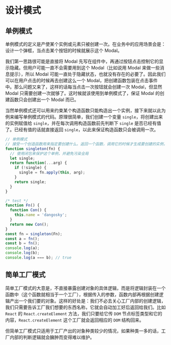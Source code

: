 # 设计模式

## 单例模式

单例模式的定义是产使某个实例或元素只被创建一次。在业务中的应用场景会是：设计一个弹框，当点击某个按钮的时候就展示这个 Modal。

我们第一思路很可能是直接将 Modal 先写在组件中，再通过按钮点击控制它的显示隐藏。但用户可能一直不会需要用到这个 Modal（比如说用 Modal 来做一些消息提示），所以 Modal 可能一直处于隐藏状态，也就没有存在的必要了。因此我们可以在用户点击的时候再去创建这么一个 Modal，把创建函数包装在点击事件中。那么问题又来了，这样的话每当点击一次按钮就会创建一次 Modal，但显然 Modal 只需要创建一次就够了。这时候就该使用到单例模式了，保证 Modal 的创建函数只会创建出一个 Modal 而已。

当然单例模式还可以用来约束某个构造函数只能构造出一个实例，接下来就以此为例来编写单例模式的代码。原理很简单，我们创建一个变量 `single`，将创建出来的实例赋值给 `single`，并在每次调用构造函数前先判断下 `single` 是否已经有值了。已经有值的话就直接返回 `single`，以此来保证构造函数只会被调用一次。

```js
// 单例模式
// 接受一个创造函数用来指定要创建什么。返回一个函数，调用它的时候才生成要创建的实例，并且只会创建一次
function singleton(fn) {
  // 使用闭包来保护这个单例，并避免污染全局
  let single;
  return function(...arg) {
    if (!single) {
      single = fn.apply(this, arg);
    }
    return single;
  }
}

/* test */
function Fn() {
  function Con() {
    this.name = 'dangosky';
  }
  return new Con();
}
const fn = singleton(Fn);
const a = fn();
const b = fn();
console.log(a);
console.log(b);
console.log(a === b); // true
```

## 简单工厂模式

简单工厂模式的大意是，不直接暴露创建对象的具体逻辑，而是将逻辑封装在一个函数中（这个函数就相当于一个工厂），根据传入的参数，函数内部再根据创建逻辑产出一个我们要的对象。这样的好处是：我们不必去关心工厂内部的创建逻辑，我们只需要告诉工厂我们想要的东西名称，它就会自动加工好后返回给我们。比如 `React` 的 `React.createElement` 方法，我们只要给它传 `DOM` 节点标签类型和它的内容，`React.createElement` 这个工厂就会返回相应的 `DOM` 结构回来。

但简单工厂模式只适用于工厂产出的对象种类较少的情况，如果种类一多的话，工厂内部的判断逻辑就会臃肿而变得难以维护。
